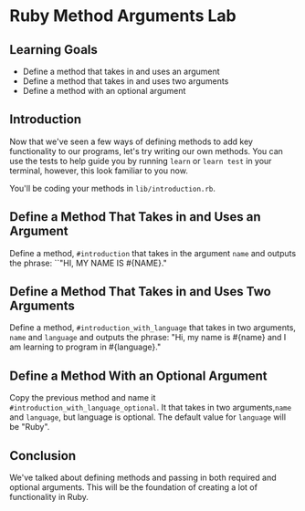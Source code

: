 # Ruby Method Arguments Lab

## Learning Goals

- Define a method that takes in and uses an argument
- Define a method that takes in and uses two arguments
- Define a method with an optional argument

## Introduction

Now that we've seen a few ways of defining methods to add key functionality to
our programs, let's try writing our own methods. You can use the
tests to help guide you by running `learn` or `learn test` in your terminal,
however, this look familiar to you now.

You'll be coding your methods in `lib/introduction.rb`.

## Define a Method That Takes in and Uses an Argument

Define a method, `#introduction` that takes in the argument `name` and outputs
the phrase: ``"HI, MY NAME IS #{NAME}."

## Define a Method That Takes in and Uses Two Arguments

Define a method, `#introduction_with_language` that takes in two arguments,
`name` and `language` and outputs the phrase: "Hi, my name is #{name} and I am
learning to program in #{language}."

## Define a Method With an Optional Argument

Copy the previous method and name it `#introduction_with_language_optional`. It
that takes in two arguments,`name` and `language`, but language is optional. The
default value for `language` will be "Ruby".

## Conclusion

We've talked about defining methods and passing in both required and optional
arguments. This will be the foundation of creating a lot of functionality in
Ruby.

